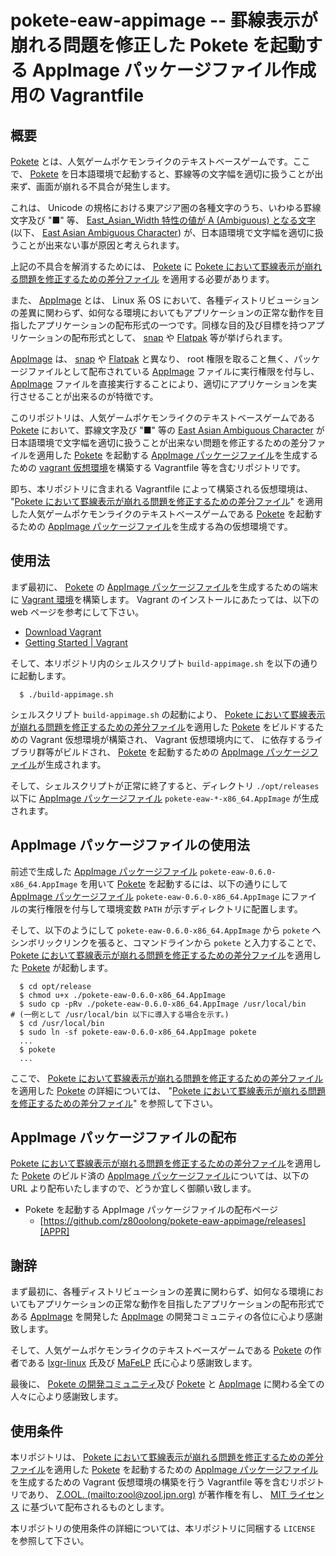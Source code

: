 # pokete-eaw-appimage -- 罫線表示が崩れる問題を修正した Pokete を起動する AppImage パッケージファイル作成用の Vagrantfile

## 概要

[Pokete][POKE] とは、人気ゲームポケモンライクのテキストベースゲームです。ここで、 [Pokete][POKE] を日本語環境で起動すると、罫線等の文字幅を適切に扱うことが出来ず、画面が崩れる不具合が発生します。

これは、  Unicode の規格における東アジア圏の各種文字のうち、いわゆる罫線文字及び "■" 等、 [East_Asian_Width 特性の値が A (Ambiguous) となる文字][EAWA] (以下、 [East Asian Ambiguous Character][EAWA]) が、日本語環境で文字幅を適切に扱うことが出来ない事が原因と考えられます。

上記の不具合を解消するためには、 [Pokete][POKE] に [Pokete において罫線表示が崩れる問題を修正するための差分ファイル][PEAW] を適用する必要があります。

また、 [AppImage][APPI] とは、 Linux 系 OS において、各種ディストリビューションの差異に関わらず、如何なる環境においてもアプリケーションの正常な動作を目指したアプリケーションの配布形式の一つです。同様な目的及び目標を持つアプリケーションの配布形式として、 [snap][SNAP] や [Flatpak][FLAT] 等が挙げられます。

[AppImage][APPI] は、 [snap][SNAP] や [Flatpak][FLAT] と異なり、 root 権限を取ること無く、パッケージファイルとして配布されている [AppImage][APPI] ファイルに実行権限を付与し、 [AppImage][APPI] ファイルを直接実行することにより、適切にアプリケーションを実行させることが出来るのが特徴です。

このリポジトリは、人気ゲームポケモンライクのテキストベースゲームである [Pokete][POKE] において、罫線文字及び "■" 等の [East Asian Ambiguous Character][EAWA] が日本語環境で文字幅を適切に扱うことが出来ない問題を修正するための差分ファイルを適用した [Pokete][POKE] を起動する [AppImage パッケージファイル][APPI]を生成するための [vagrant 仮想環境][VAGR]を構築する Vagrantfile 等を含むリポジトリです。

即ち、本リポジトリに含まれる Vagrantfile によって構築される仮想環境は、 "[Pokete において罫線表示が崩れる問題を修正するための差分ファイル][PEAW]" を適用した人気ゲームポケモンライクのテキストベースゲームである [Pokete][POKE] を起動するための [AppImage パッケージファイル][APPI]を生成する為の仮想環境です。

## 使用法

まず最初に、 [Pokete][POKE] の [AppImage パッケージファイル][APPI]を生成するための端末に [Vagrant 環境][VAGR]を構築します。 Vagrant のインストールにあたっては、以下の web ページを参考にして下さい。

- [Download Vagrant][VDWN]
- [Getting Started | Vagrant][VTUT]

そして、本リポジトリ内のシェルスクリプト ```build-appimage.sh``` を以下の通りに起動します。

```
  $ ./build-appimage.sh
```

シェルスクリプト ```build-appimage.sh``` の起動により、 [Pokete において罫線表示が崩れる問題を修正するための差分ファイル][PEAW]を適用した [Pokete][POKE] をビルドするための Vagrant 仮想環境が構築され、 Vagrant 仮想環境内にて、  に依存するライブラリ群等がビルドされ、 [Pokete][POKE] を起動するための [AppImage パッケージファイル][APPI]が生成されます。

そして、シェルスクリプトが正常に終了すると、ディレクトリ ```./opt/releases``` 以下に [AppImage パッケージファイル][APPI] ```pokete-eaw-*-x86_64.AppImage``` が生成されます。

## AppImage パッケージファイルの使用法

前述で生成した [AppImage パッケージファイル][APPI] ```pokete-eaw-0.6.0-x86_64.AppImage``` を用いて [Pokete][POKE] を起動するには、以下の通りにして  [AppImage パッケージファイル][APPI] ```pokete-eaw-0.6.0-x86_64.AppImage``` にファイルの実行権限を付与して環境変数 ```PATH``` が示すディレクトリに配置します。

そして、以下のようにして ```pokete-eaw-0.6.0-x86_64.AppImage``` から ```pokete``` へシンボリックリンクを張ると、コマンドラインから ```pokete``` と入力することで、 [Pokete において罫線表示が崩れる問題を修正するための差分ファイル][PEAW]を適用した [Pokete][POKE] が起動します。

```
  $ cd opt/release
  $ chmod u+x ./pokete-eaw-0.6.0-x86_64.AppImage
  $ sudo cp -pRv ./pokete-eaw-0.6.0-x86_64.AppImage /usr/local/bin    # (一例として /usr/local/bin 以下に導入する場合を示す。)
  $ cd /usr/local/bin
  $ sudo ln -sf pokete-eaw-0.6.0-x86_64.AppImage pokete
  ...
  $ pokete
  ...
```

ここで、 [Pokete において罫線表示が崩れる問題を修正するための差分ファイル][PEAW]を適用した [Pokete][POKE] の詳細については、 "[Pokete において罫線表示が崩れる問題を修正するための差分ファイル][PEAW]" を参照して下さい。

## AppImage パッケージファイルの配布

[Pokete において罫線表示が崩れる問題を修正するための差分ファイル][PEAW]を適用した [Pokete][POKE] のビルド済の [AppImage パッケージファイル][APPI]については、以下の URL より配布いたしますので、どうか宜しく御願い致します。

- Pokete を起動する AppImage パッケージファイルの配布ページ
    - [https://github.com/z80oolong/pokete-eaw-appimage/releases][APPR]

## 謝辞

まず最初に、各種ディストリビューションの差異に関わらず、如何なる環境においてもアプリケーションの正常な動作を目指したアプリケーションの配布形式である [AppImage][APPI] を開発した [AppImage][APPI] の開発コミュニティの各位に心より感謝致します。

そして、人気ゲームポケモンライクのテキストベースゲームである [Pokete][POKE] の作者である [lxgr-linux][LXGR] 氏及び [MaFeLP][MAFE] 氏に心より感謝致します。

最後に、 [Pokete の開発コミュニティ][POKE]及び [Pokete][POKE] と [AppImage][APPI] に関わる全ての人々に心より感謝致します。

## 使用条件

本リポジトリは、 [Pokete において罫線表示が崩れる問題を修正するための差分ファイル][PEAW]を適用した [Pokete][POKE] を起動するための [AppImage パッケージファイル][APPI]を生成するための Vagrant 仮想環境の構築を行う Vagrantfile 等を含むリポジトリであり、 [Z.OOL. (mailto:zool@zool.jpn.org)][ZOOL] が著作権を有し、 [MIT ライセンス][MITL] に基づいて配布されるものとします。

本リポジトリの使用条件の詳細については、本リポジトリに同梱する ```LICENSE``` を参照して下さい。

<!-- 外部リンク一覧 -->

[EAWA]:http://www.unicode.org/reports/tr11/#Ambiguous
[APPI]:https://appimage.org/
[SNAP]:https://snapcraft.io/
[FLAT]:https://flatpak.org/
[POKE]:https://github.com/lxgr-linux/pokete
[PEAW]:https://gist.github.com/z80oolong/c7523367b798bdda094f859342f4c8be
[BREW]:https://docs.brew.sh/Homebrew-on-Linux
[VAGR]:https://www.vagrantup.com/
[VDWN]:https://www.vagrantup.com/downloads
[VTUT]:https://learn.hashicorp.com/collections/vagrant/getting-started
[DEBI]:https://www.debian.org/
[APPR]:https://github.com/z80oolong/pokete-eaw-appimage/releases
[LXGR]:https://github.com/lxgr-linux
[MAFE]:https://github.com/MaFeLP
[ZOOL]:http://zool.jpn.org/
[MITL]:https://opensource.org/licenses/mit-license.php
